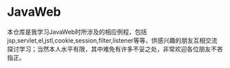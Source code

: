 # JavaWeb
本仓库是我学习JavaWeb时所涉及的相应例程，包括jsp,servlet,el,jstl,cookie,session,filter,listener等等，供感兴趣的朋友互相交流探讨学习；当然本人水平有限，其中难免有许多不妥之处，非常欢迎各位朋友不吝指正。